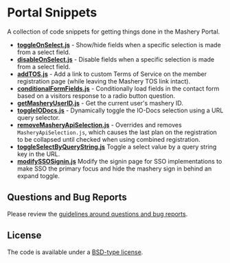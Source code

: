# Portal Snippets

A collection of code snippets for getting things done in the Mashery Portal.

- **[toggleOnSelect.js](https://github.com/mashery/portal-code-snippets/tree/master/toggleOnSelect)** - Show/hide fields when a specific selection is made from a select field.
- **[disableOnSelect.js](https://github.com/mashery/portal-code-snippets/tree/master/disableOnSelect)** - Disable fields when a specific selection is made from a select field.
- **[addTOS.js](https://github.com/mashery/portal-code-snippets/tree/master/addTOS)** - Add a link to custom Terms of Service on the member registration page (while leaving the Mashery TOS link intact).
- **[conditionalFormFields.js](https://github.com/mashery/portal-code-snippets/tree/master/conditionalFormFields)** - Conditionally load fields in the contact form based on a visitors response to a radio button question.
- **[getMasheryUserID.js](https://github.com/mashery/portal-code-snippets/tree/master/getMasheryUserID)** - Get the current user's mashery ID.
- **[toggleIODocs.js](https://github.com/mashery/portal-code-snippets/tree/master/toggleIODocs)** - Dynamically toggle the IO-Docs selection using a URL query selector.
- **[removeMasheryApiSelection.js](https://github.com/mashery/portal-code-snippets/tree/master/removeMasheryApiSelection)** - Overrides and removes `MasheryApiSelection.js`, which causes the last plan on the registration to be collapsed until checked when using combined registration.
- **[toggleSelectByQueryString.js](https://github.com/mashery/portal-code-snippets/tree/master/toggleSelectByQueryString)** Toggle a select value by a query string key in the URL.
- **[modifySSOSignin.js](https://github.com/mashery/portal-code-snippets/tree/master/modifySSOSignin)** Modify the signin page for SSO implementations to make SSO the primary focus and hide the mashery sign in behind an expand toggle.


## Questions and Bug Reports

Please review the [guidelines around questions and bug reports](CONTRIBUTING.md).


## License

The code is available under a [BSD-type license](LICENSE.md).
